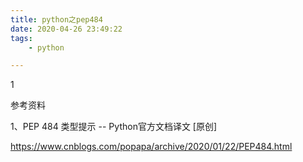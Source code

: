 ```yaml
---
title: python之pep484
date: 2020-04-26 23:49:22
tags:		
	- python

---
```


1

参考资料

1、PEP 484 类型提示 -- Python官方文档译文 [原创]

https://www.cnblogs.com/popapa/archive/2020/01/22/PEP484.html